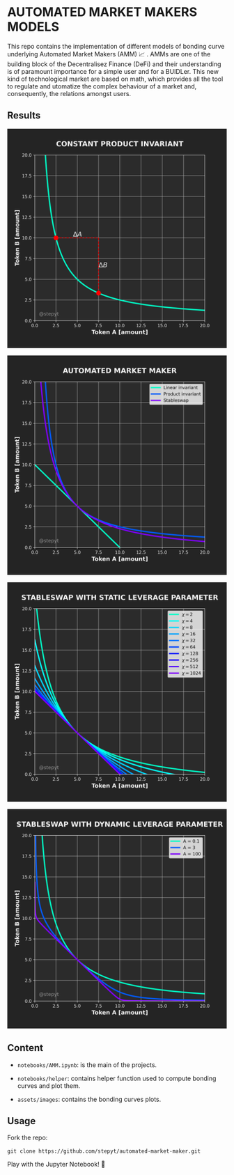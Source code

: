 # AUTOMATED MARKET MAKERS MODELS

This repo contains the implementation of different models of bonding curve underlying Automated Market Makers (AMM) :chart_with_upwards_trend: . AMMs are one of the building block of the Decentralisez Finance (DeFi) and their understanding is of paramount importance for a simple user and for a BUIDLer. This new kind of technological market are based on math, which provides all the tool to regulate and utomatize the complex behaviour of a market and, consequently, the relations amongst users.

## Results

![Constant Product Invariant](/assets/images/xyk.png)

![AMM comparison](/assets/images/amm.png)

![Static Stableswap Model](/assets/images/stableswap-static.png)

![Dynamic Stableswap Model](/assets/images/stableswap-dynamic.png)

## Content

* `notebooks/AMM.ipynb`: is the main of the projects. 

* `notebooks/helper`: contains helper function used to compute bonding curves and plot them.

* `assets/images`: contains the bonding curves plots.

## Usage

Fork the repo:

    git clone https://github.com/stepyt/automated-market-maker.git

Play with the Jupyter Notebook! :tada: